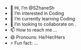 - 👋 Hi, I’m @SZhaneSh
- 👀 I’m interested in Coding
- 🌱 I’m currently learning Coding
- 💞️ I’m looking to collaborate on .   
- 📫 How to reach me ...
- 😄 Pronouns: He/Her/Hers
- ⚡ Fun fact: ...

<!---
SZhaneSh/SZhaneSh is a ✨ special ✨ repository because its `README.md` (this file) appears on your GitHub profile.
You can click the Preview link to take a look at your changes.
--->
